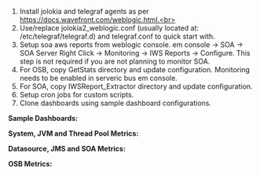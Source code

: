 1. Install jolokia and telegraf agents as per https://docs.wavefront.com/weblogic.html.<br>
2. Use/replace jolokia2_weblogic.conf (usually located at: /etc/telegraf/telegraf.d) and telegraf.conf to quick start with.<br>
3. Setup soa aws reports from weblogic console. em console -> SOA -> SOA Server Right Click -> Monitoring -> IWS Reports -> Configure. This step is not required if you are not planning to monitor SOA. <br>
4. For OSB, copy GetStats directory and update configuration. Monitoring needs to be enabled in serveric bus em console.<br>
5. For SOA, copy IWSReport_Extractor directory and update configuration.<br>
6. Setup cron jobs for custom scripts.<br>
7. Clone dashboards using sample dashboard configurations. <br> 

<b>Sample Dashboards: </b>

<b>System, JVM and Thread Pool Metrics: </b>

<b>Datasource, JMS and SOA Metrics: </b>

<b>OSB Metrics: </b>
